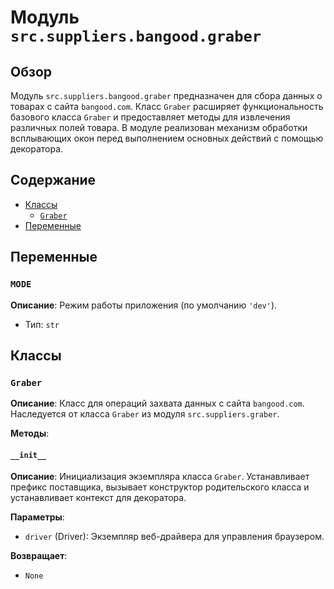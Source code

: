 # Модуль `src.suppliers.bangood.graber`

## Обзор

Модуль `src.suppliers.bangood.graber` предназначен для сбора данных о товарах с сайта `bangood.com`. Класс `Graber` расширяет функциональность базового класса `Graber` и предоставляет методы для извлечения различных полей товара. В модуле реализован механизм обработки всплывающих окон перед выполнением основных действий с помощью декоратора.

## Содержание

- [Классы](#классы)
    - [`Graber`](#graber)
- [Переменные](#переменные)

## Переменные

### `MODE`

**Описание**: Режим работы приложения (по умолчанию `'dev'`).
- Тип: `str`

## Классы

### `Graber`

**Описание**: Класс для операций захвата данных с сайта `bangood.com`. Наследуется от класса `Graber` из модуля `src.suppliers.graber`.

**Методы**:

#### `__init__`

**Описание**: Инициализация экземпляра класса `Graber`. Устанавливает префикс поставщика, вызывает конструктор родительского класса и устанавливает контекст для декоратора.

**Параметры**:
- `driver` (Driver): Экземпляр веб-драйвера для управления браузером.

**Возвращает**:
- `None`